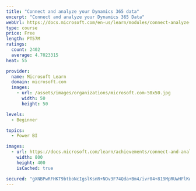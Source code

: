 ```yaml
---
title: "Connect and analyze your Dynamics 365 data​"
excerpt: "Connect and analyze your Dynamics 365 Data​"
webUrl: https://docs.microsoft.com/en-us/learn/modules/connect-analyze-dynamics-365-data/
type: course
price: Free
length: PT57M
ratings:
  count: 2402
  average: 4.7023315
heat: 55

provider:
  name: Microsoft Learn
  domain: microsoft.com
  images:
    - url: /assets/images/organizations/microsoft.com-50x50.jpg
      width: 50
      height: 50

levels:
  - Beginner

topics:
  - Power BI

images:
  - url: https://docs.microsoft.com/learn/achievements/connect-and-analyze-your-microsoft-dynamics-365-data-social.png
    width: 800
    height: 400
    isCached: true

secured: "gXNBPwRFHKT9btboNcIgslKsnR+NOv3F74Qda+Bm4/ivr04+819MpRUwHFlKwTjH4eKYxKXt1RQj/FIH+H87tjuQxSEsULV4t29JLQ9gBeMPvXBd9wOnWmBnVexldCgUValUDayfiKJg5QGUDSvSFSy3ZkZp5H+xWhxcMtbSVKdloqQ+3sm/Gl3PFHyWrfIAow3OGFRO+O0YYgpZnBOEEbdv7bwG5WZjIpUPWZeMD1AXELX4az2iYXvYKpctnLJeuMB7dYDa7Vp019URpvItJyXakGXEiFyk24fA+ULZSlFhzouHh5ZBDmvmQeJ/heipt5b+9xLRorh+OPpo0DczDAq+SnidPJDIGvEJDE0uV5bCTimOeHCwtVA5yCtPpC8ztobtLXMZTlpl35N0BRUccILlchWUiPBCQZvmBNXDDaI=;3/ucfboHb0qY/7MOJPCMiQ=="
---
```


